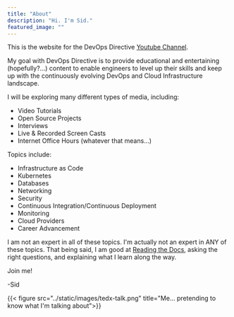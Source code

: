 ```yaml
---
title: "About"
description: "Hi. I'm Sid." 
featured_image: ""
---
```


This is the website for the DevOps Directive [Youtube Channel](https://www.youtube.com/channel/UC4MdpjzjPuop_qWNAvR23JA).

My goal with DevOps Directive is to provide educational and entertaining (hopefully?...) content to enable engineers to level up their skills and keep up with the continuously evolving DevOps and Cloud Infrastructure landscape.

I will be exploring many different types of media, including:
- Video Tutorials
- Open Source Projects
- Interviews
- Live & Recorded Screen Casts
- Internet Office Hours (whatever that means...)

Topics include:
- Infrastructure as Code
- Kubernetes
- Databases
- Networking
- Security
- Continuous Integration/Continuous Deployment
- Monitoring
- Cloud Providers
- Career Advancement

I am not an expert in all of these topics. I'm actually not an expert in ANY of these topics. That being said, I am good at [Reading the Docs](https://en.wikipedia.org/wiki/RTFM), asking the right questions, and explaining what I learn along the way.

Join me!

-Sid

{{< figure src="../static/images/tedx-talk.png" title="Me... pretending to know what I'm talking about">}}

